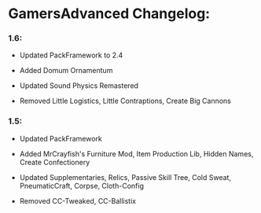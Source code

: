 # GamersAdvanced Changelog:

### 1.6:
- Updated PackFramework
to 2.4

- Added Domum Ornamentum

- Updated Sound Physics
Remastered

- Removed Little Logistics,
Little Contraptions, Create
Big Cannons

### 1.5:
- Updated PackFramework

- Added MrCrayfish's
Furniture Mod, Item
Production Lib, Hidden
Names, Create Confectionery

- Updated Supplementaries,
Relics, Passive Skill Tree,
Cold Sweat, PneumaticCraft,
Corpse, Cloth-Config

- Removed CC-Tweaked,
CC-Ballistix